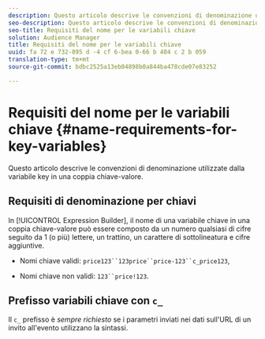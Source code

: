 ```yaml
---
description: Questo articolo descrive le convenzioni di denominazione utilizzate dalla variabile key in una coppia chiave-valore.
seo-description: Questo articolo descrive le convenzioni di denominazione utilizzate dalla variabile key in una coppia chiave-valore.
seo-title: Requisiti del nome per le variabili chiave
solution: Audience Manager
title: Requisiti del nome per le variabili chiave
uuid: fa 72 e 732-895 d -4 cf 6-bea 0-66 b 404 c 2 b 059
translation-type: tm+mt
source-git-commit: bdbc2525a13eb04898b0a844ba478cde07e83252

---
```



# Requisiti del nome per le variabili chiave {#name-requirements-for-key-variables}

Questo articolo descrive le convenzioni di denominazione utilizzate dalla variabile key in una coppia chiave-valore.

## Requisiti di denominazione per chiavi

<!-- c_tb_key_name_requirements.xml -->

In [!UICONTROL Expression Builder], il nome di una variabile chiave in una coppia chiave-valore può essere composto da un numero qualsiasi di cifre seguito da 1 (o più) lettere, un trattino, un carattere di sottolineatura e cifre aggiuntive.

* Nomi chiave validi: `price123``123price``price-123``c_price123`,

* Nomi chiave non validi: `123``price!123`.

## Prefisso variabili chiave con `c_`

Il `c_` prefisso è *sempre richiesto* se i parametri inviati nei dati sull&#39;URL di un invito all&#39;evento utilizzano la sintassi.